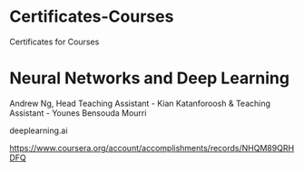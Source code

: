 # Certificates-Courses
Certificates for Courses

# Neural Networks and Deep Learning

Andrew Ng, Head Teaching Assistant - Kian Katanforoosh & Teaching Assistant - Younes Bensouda Mourri

deeplearning.ai

https://www.coursera.org/account/accomplishments/records/NHQM89QRHDFQ
